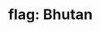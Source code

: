 ---
layout: smileys&emotion
title: "flag: Bhutan"
emoji: flag_bhutan
permalink: 🇧🇹.html
image: assets/img/3moji/flag_bhutan.png
---